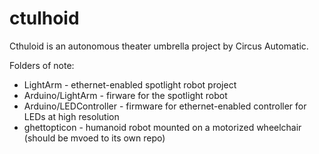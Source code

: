 # ctulhoid

Cthuloid is an autonomous theater umbrella project by Circus Automatic.

Folders of note:
- LightArm - ethernet-enabled spotlight robot project
- Arduino/LightArm - firware for the spotlight robot
- Arduino/LEDController - firmware for ethernet-enabled controller for LEDs at high resolution
- ghettopticon - humanoid robot mounted on a motorized wheelchair (should be mvoed to its own repo)
